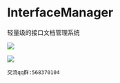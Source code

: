 # InterfaceManager
轻量级的接口文档管理系统


![](https://github.com/aidonggua/InterfaceManager/blob/master/%E5%9B%BE1.png?raw=true)

![](https://github.com/aidonggua/InterfaceManager/blob/master/%E5%9B%BE2.png?raw=true)

<!--![](file:////Users/yehao/Documents/85764F28-12B0-45A9-8F11-06AE039B3279.png)-->


    交流qq群:568370104
   
